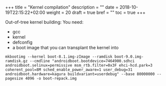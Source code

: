 +++
title = "Kernel compilation"
description = ""
date = 2018-10-19T22:15:22+02:00
weight = 20
draft = true
bref = ""
toc = true
+++

Out-of-tree kernel building:
You need:
- gcc
- kernel
- defconfig
- a boot image that you can transplant the kernel into

```
mkbootimg --kernel boot-8.1.img-zImage --ramdisk boot-9.0.img-ramdisk.gz --cmdline "androidboot.bootdevice=7464900.sdhci androidboot.selinux=permissive msm_rtb.filter=0x3F ehci-hcd.park=3 coherent_pool=8M sched_enable_power_aware=1 user_debug=31 androidboot.hardware=kagura buildvariant=userdebug" --base 80000000 --pagesize 4096 -o boot-repack.img
```
